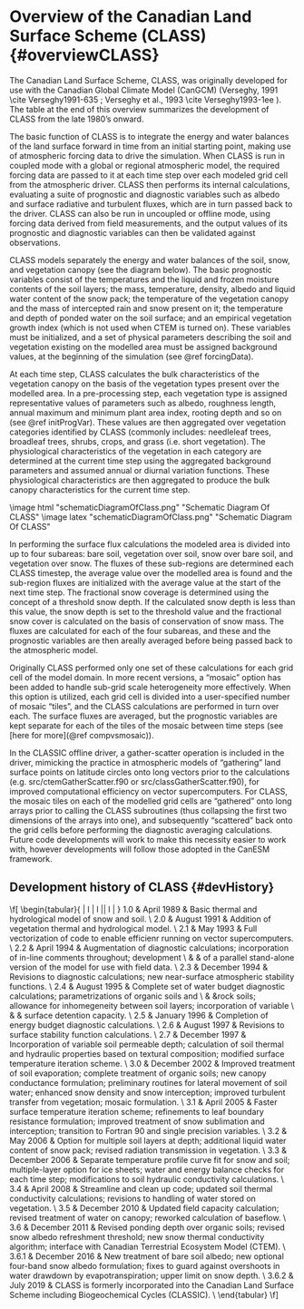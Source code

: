 # Overview of the Canadian Land Surface Scheme (CLASS) {#overviewCLASS}

The Canadian Land Surface Scheme, CLASS, was originally developed for use with the Canadian Global Climate Model (CanGCM) (Verseghy, 1991 \cite Verseghy1991-635 ; Verseghy et al., 1993 \cite Verseghy1993-1ee ). The table at the end of this overview summarizes the development of CLASS from the late 1980’s onward.

The basic function of CLASS is to integrate the energy and water balances of the land surface forward in time from an initial starting point, making use of atmospheric forcing data to drive the simulation. When CLASS is run in coupled mode with a global or regional atmospheric model, the required forcing data are passed to it at each time step over each modeled grid cell from the atmospheric driver. CLASS then performs its internal calculations, evaluating a suite of prognostic and diagnostic variables such as albedo and surface radiative and turbulent fluxes, which are in turn passed back to the driver. CLASS can also be run in uncoupled or offline mode, using forcing data derived from field measurements, and the output values of its prognostic and diagnostic variables can then be validated against observations.

CLASS models separately the energy and water balances of the soil, snow, and vegetation canopy (see the diagram below). The basic prognostic variables consist of the temperatures and the liquid and frozen moisture contents of the soil layers; the mass, temperature, density, albedo and liquid water content of the snow pack; the temperature of the vegetation canopy and the mass of intercepted rain and snow present on it; the temperature and depth of ponded water on the soil surface; and an empirical vegetation growth index (which is not used when CTEM is turned on). These variables must be initialized, and a set of physical parameters describing the soil and vegetation existing on the modelled area must be assigned background values, at the beginning of the simulation (see @ref forcingData).

At each time step, CLASS calculates the bulk characteristics of the vegetation canopy on the basis of the vegetation types present over the modelled area. In a pre-processing step, each vegetation type is assigned representative values of parameters such as albedo, roughness length, annual maximum and minimum plant area index, rooting depth and so on (see @ref initProgVar). These values are then aggregated over vegetation categories identified by CLASS (commonly includes: needleleaf trees, broadleaf trees, shrubs, crops, and grass (i.e. short vegetation). The physiological characteristics of the vegetation in each category are determined at the current time step using the aggregated background parameters and assumed annual or diurnal variation functions. These physiological characteristics are then aggregated to produce the bulk canopy characteristics for the current time step.

\image html "schematicDiagramOfClass.png" "Schematic Diagram Of CLASS"
\image latex "schematicDiagramOfClass.png" "Schematic Diagram Of CLASS"

In performing the surface flux calculations the modeled area is divided into up to four subareas: bare soil, vegetation over soil, snow over bare soil, and vegetation over snow. The fluxes of these sub-regions are determined each CLASS timestep, the average value over the modelled area is found and the sub-region fluxes are initialized with the average value at the start of the next time step. The fractional snow coverage is determined using the concept of a threshold snow depth. If the calculated snow depth is less than this value, the snow depth is set to the threshold value and the fractional snow cover is calculated on the basis of conservation of snow mass. The fluxes are calculated for each of the four subareas, and these and the prognostic variables are then areally averaged before being passed back to the atmospheric model.

Originally CLASS performed only one set of these calculations for each grid cell of the model domain. In more recent versions, a “mosaic” option has been added to handle sub-grid scale heterogeneity more effectively. When this option is utilized, each grid cell is divided into a user-specified number of mosaic “tiles”, and the CLASS calculations are performed in turn over each. The surface fluxes are averaged, but the prognostic variables are kept separate for each of the tiles of the mosaic between time steps (see [here for more](@ref compvsmosaic)).

In the CLASSIC offline driver, a gather-scatter operation is included in the driver, mimicking the practice in atmospheric models of “gathering” land surface points on latitude circles onto long vectors prior to the calculations (e.g. src/ctemGatherScatter.f90 or src/classGatherScatter.f90), for improved computational efficiency on vector supercomputers. For CLASS, the mosaic tiles on each of the modelled grid cells are “gathered” onto long arrays prior to calling the CLASS subroutines (thus collapsing the first two dimensions of the arrays into one), and subsequently “scattered” back onto the grid cells before performing the diagnostic averaging calculations. Future code developments will work to make this necessity easier to work with, however developments will follow those adopted in the CanESM framework.

## Development history of CLASS {#devHistory}

\f[
\begin{tabular}{ | l | l || l | }
1.0 & April 1989 & Basic thermal and hydrological model of snow and soil. \\
2.0 & August 1991 & Addition of vegetation thermal and hydrological model. \\
2.1 & May 1993 & Full vectorization of code to enable efficienr running on vector supercomputers. \\
2.2 & April 1994 & Augmentation of diagnostic calculations; incorporation of in-line comments throughout; development \\
    &            & of a parallel stand-alone version of the model for use with field data. \\
2.3 & December 1994 & Revisions to diagnostic calculations; new near-surface atmospheric stability functions. \\
2.4 & August 1995 & Complete set of water budget diagnostic calculations; parametrizations of organic soils and \\
    &            &rock soils; allowance for inhomegeneity between soil layers; incorporation of variable \\
    & & surface detention capacity. \\
2.5 & January 1996 & Completion of energy budget diagnostic calculations. \\
2.6 & August 1997 & Revisions to surface stability function calculations. \\
2.7 & December 1997 & Incorporation of variable soil permeable depth; calculation of soil thermal and hydraulic properties based on textural
composition; modified surface temperature iteration scheme. \\
3.0 & December 2002 & Improved treatment of soil evaporation; complete treatment of organic soils; new canopy conductance formulation; preliminary routines for lateral movement of soil water; enhanced snow density and snow interception; improved turbulent transfer from vegetation; mosaic formulation. \\
3.1 & April 2005 & Faster surface temperature iteration scheme; refinements to leaf boundary resistance formulation; improved treatment of snow sublimation and interception; transition to Fortran 90 and single precision variables. \\
3.2 & May 2006 & Option for multiple soil layers at depth; additional liquid water content of snow pack; revised radiation transmission in vegetation. \\
3.3 & December 2006 & Separate temperature profile curve fit for snow and soil; multiple-layer option for ice sheets; water and energy balance checks for each time step; modifications to soil hydraulic conductivity calculations. \\
3.4 & April 2008 & Streamline and clean up code; updated soil thermal conductivity calculations; revisions to handling of water stored on vegetation. \\
3.5 & December 2010 & Updated field capacity calculation; revised treatment of water on canopy; reworked calculation of baseflow. \\
3.6 & December 2011 & Revised ponding depth over organic soils; revised snow albedo refreshment threshold; new snow thermal conductivity algorithm; interface with Canadian Terrestrial Ecosystem Model (CTEM). \\
3.6.1 & December 2016 & New treatment of bare soil albedo; new optional four-band snow albedo formulation; fixes to guard against overshoots in water drawdown by evapotranspiration; upper limit on snow depth. \\
3.6.2 & July 2019 & CLASS is formerly incorporated into the Canadian Land Surface Scheme including Biogeochemical Cycles (CLASSIC). \\
\end{tabular}
\f]
